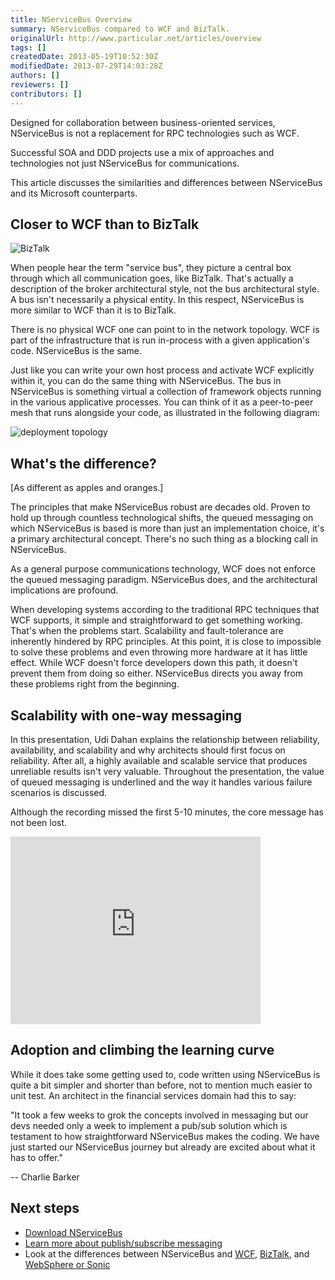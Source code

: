 ```yaml
---
title: NServiceBus Overview
summary: NServiceBus compared to WCF and BizTalk.
originalUrl: http://www.particular.net/articles/overview
tags: []
createdDate: 2013-05-19T10:52:30Z
modifiedDate: 2013-07-29T14:03:28Z
authors: []
reviewers: []
contributors: []
---
```


Designed for collaboration between business-oriented services, NServiceBus is not a replacement for RPC technologies such as WCF.

Successful SOA and DDD projects use a mix of approaches and technologies not just NServiceBus for communications.

This article discusses the similarities and differences between NServiceBus and its Microsoft counterparts.

Closer to WCF than to BizTalk
-----------------------------

![BizTalk](BizTalk.jpg)

When people hear the term "service bus", they picture a central box through which all communication goes, like BizTalk. That's actually a description of the broker architectural style, not the bus architectural style. A bus isn't necessarily a physical entity. In this respect, NServiceBus is more similar to WCF than it is to BizTalk.

There is no physical WCF one can point to in the network topology. WCF is part of the infrastructure that is run in-process with a given application's code. NServiceBus is the same.

Just like you can write your own host process and activate WCF explicitly within it, you can do the same thing with NServiceBus. The bus in NServiceBus is something virtual a collection of framework objects running in the various applicative processes. You can think of it as a peer-to-peer mesh that runs alongside your code, as illustrated in the following diagram:

![deployment topology](deployment_topology.jpg)

What's the difference?
----------------------

[As different as apples and oranges.]

The principles that make NServiceBus robust are decades old. Proven to hold up through countless technological shifts, the queued messaging on which NServiceBus is based is more than just an implementation choice, it's a primary architectural concept. There's no such thing as a blocking call in NServiceBus.

As a general purpose communications technology, WCF does not enforce the queued messaging paradigm. NServiceBus does, and the architectural implications are profound.

When developing systems according to the traditional RPC techniques that WCF supports, it simple and straightforward to get something working. That's when the problems start. Scalability and fault-tolerance are inherently hindered by RPC principles. At this point, it is close to impossible to solve these problems and even throwing more hardware at it has little effect. While WCF doesn't force developers down this path, it doesn't prevent them from doing so either. NServiceBus directs you away from these problems right from the beginning.

Scalability with one-way messaging
----------------------------------

In this presentation, Udi Dahan explains the relationship between reliability, availability, and scalability and why architects should first focus on reliability. After all, a highly available and scalable service that produces unreliable results isn't very valuable. Throughout the presentation, the value of queued messaging is underlined and the way it handles various failure scenarios is discussed.

Although the recording missed the first 5-10 minutes, the core message has not been lost.

<iframe allowfullscreen frameborder="0" height="300" mozallowfullscreen src="http://player.vimeo.com/video/6222577" webkitallowfullscreen width="400"></iframe>

Adoption and climbing the learning curve
----------------------------------------

While it does take some getting used to, code written using NServiceBus is quite a bit simpler and shorter than before, not to mention much easier to unit test. An architect in the financial services domain had this to say:

"It took a few weeks to grok the concepts involved in messaging but our devs needed only a week to implement a pub/sub solution which is testament to how straightforward NServiceBus makes the coding. We have just started our NServiceBus journey but already are excited about what it has to offer."

 -- Charlie Barker

Next steps
----------

-   [Download NServiceBus](/downloads)
-   [Learn more about publish/subscribe
    messaging](getting-started---publish-subscribe-communication.md)
-   Look at the differences between NServiceBus and
    [WCF](nservicebus-and-wcf.md),
    [BizTalk](nservicebus-and-biztalk.md), and [WebSphere or
    Sonic](nservicebus-and-websphere-sonic.md)


